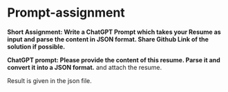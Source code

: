 # Prompt-assignment
**Short Assignment: Write a ChatGPT Prompt which takes your Resume as input and parse the content in JSON format. Share Github Link of the solution if possible.**

**ChatGPT prompt: Please provide the content of this resume. Parse it and convert it into a JSON format.** and attach the resume.

Result is given in the json file.
